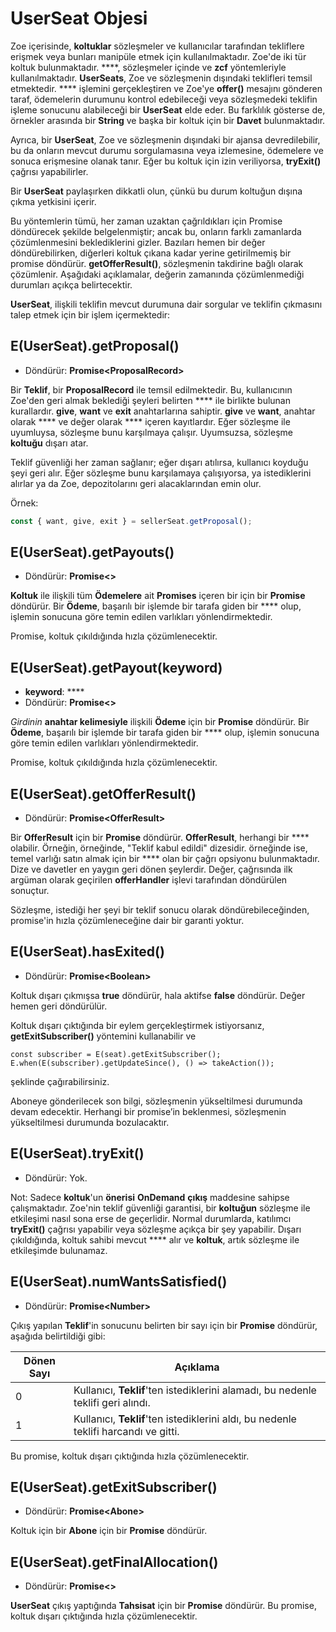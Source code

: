 # UserSeat Objesi

Zoe içerisinde, **koltuklar** sözleşmeler ve kullanıcılar tarafından tekliflere erişmek veya bunları manipüle etmek için kullanılmaktadır. Zoe'de iki tür koltuk bulunmaktadır. ****, sözleşmeler içinde ve **zcf** yöntemleriyle kullanılmaktadır. **UserSeats**, Zoe ve sözleşmenin dışındaki teklifleri temsil etmektedir. **** işlemini gerçekleştiren ve Zoe'ye **offer()** mesajını gönderen taraf, ödemelerin durumunu kontrol edebileceği veya sözleşmedeki teklifin işleme sonucunu alabileceği bir **UserSeat** elde eder. Bu farklılık gösterse de, örnekler arasında bir **String** ve başka bir koltuk için bir **Davet** bulunmaktadır.

Ayrıca, bir **UserSeat**, Zoe ve sözleşmenin dışındaki bir ajansa devredilebilir, bu da onların mevcut durumu sorgulamasına veya izlemesine, ödemelere ve sonuca erişmesine olanak tanır. Eğer bu koltuk için izin veriliyorsa, **tryExit()** çağrısı yapabilirler.

Bir **UserSeat** paylaşırken dikkatli olun, çünkü bu durum koltuğun dışına çıkma yetkisini içerir.

Bu yöntemlerin tümü, her zaman uzaktan çağrıldıkları için Promise döndürecek şekilde belgelenmiştir; ancak bu, onların farklı zamanlarda çözümlenmesini beklediklerini gizler. Bazıları hemen bir değer döndürebilirken, diğerleri koltuk çıkana kadar yerine getirilmemiş bir promise döndürür. **getOfferResult()**, sözleşmenin takdirine bağlı olarak çözümlenir. Aşağıdaki açıklamalar, değerin zamanında çözümlenmediği durumları açıkça belirtecektir.

**UserSeat**, ilişkili teklifin mevcut durumuna dair sorgular ve teklifin çıkmasını talep etmek için bir işlem içermektedir:

## E(UserSeat).getProposal()

- Döndürür: **Promise&lt;ProposalRecord>**

Bir **Teklif**, bir **ProposalRecord** ile temsil edilmektedir. Bu, kullanıcının Zoe'den geri almak beklediği şeyleri belirten **** ile birlikte bulunan kurallardır. **give**, **want** ve **exit** anahtarlarına sahiptir. **give** ve **want**, anahtar olarak **** ve değer olarak **** içeren kayıtlardır. Eğer sözleşme ile uyumluysa, sözleşme bunu karşılmaya çalışır. Uyumsuzsa, sözleşme **koltuğu** dışarı atar.

Teklif güvenliği her zaman sağlanır; eğer dışarı atılırsa, kullanıcı koyduğu şeyi geri alır. Eğer sözleşme bunu karşılamaya çalışıyorsa, ya istediklerini alırlar ya da Zoe, depozitolarını geri alacaklarından emin olur.

Örnek:

```js
const { want, give, exit } = sellerSeat.getProposal();
```

## E(UserSeat).getPayouts()

- Döndürür: **Promise&lt;>**

**Koltuk** ile ilişkili tüm **Ödemelere** ait **Promises** içeren bir  için bir **Promise** döndürür. Bir **Ödeme**, başarılı bir işlemde bir tarafa giden bir **** olup, işlemin sonucuna göre temin edilen varlıkları yönlendirmektedir.

Promise, koltuk çıkıldığında hızla çözümlenecektir.

## E(UserSeat).getPayout(keyword)

- **keyword**: ****
- Döndürür: **Promise&lt;>**

_Girdinin_ **anahtar kelimesiyle** ilişkili **Ödeme** için bir **Promise** döndürür. Bir **Ödeme**, başarılı bir işlemde bir tarafa giden bir **** olup, işlemin sonucuna göre temin edilen varlıkları yönlendirmektedir.

Promise, koltuk çıkıldığında hızla çözümlenecektir.

## E(UserSeat).getOfferResult()

- Döndürür: **Promise&lt;OfferResult>**

Bir **OfferResult** için bir **Promise** döndürür. **OfferResult**, herhangi bir **** olabilir. Örneğin,  örneğinde, "Teklif kabul edildi" dizesidir.  örneğinde ise, temel varlığı satın almak için bir **** olan bir çağrı opsiyonu bulunmaktadır. Dize ve davetler en yaygın geri dönen şeylerdir. Değer,  çağrısında ilk argüman olarak geçirilen **offerHandler** işlevi tarafından döndürülen sonuçtur.

Sözleşme, istediği her şeyi bir teklif sonucu olarak döndürebileceğinden, promise'in hızla çözümleneceğine dair bir garanti yoktur.

## E(UserSeat).hasExited()

- Döndürür: **Promise&lt;Boolean>**

Koltuk dışarı çıkmışsa **true** döndürür, hala aktifse **false** döndürür. Değer hemen geri döndürülür.

Koltuk dışarı çıktığında bir eylem gerçekleştirmek istiyorsanız, **getExitSubscriber()** yöntemini kullanabilir ve

```
const subscriber = E(seat).getExitSubscriber();
E.when(E(subscriber).getUpdateSince(), () => takeAction());
```

şeklinde çağırabilirsiniz.

Aboneye gönderilecek son bilgi, sözleşmenin yükseltilmesi durumunda devam edecektir. Herhangi bir promise’in beklenmesi, sözleşmenin yükseltilmesi durumunda bozulacaktır.

## E(UserSeat).tryExit()

- Döndürür: Yok.

Not: Sadece **koltuk**'un **önerisi** **OnDemand** **çıkış** maddesine sahipse çalışmaktadır. Zoe'nin teklif güvenliği garantisi, bir **koltuğun** sözleşme ile etkileşimi nasıl sona erse de geçerlidir. Normal durumlarda, katılımcı **tryExit()** çağrısı yapabilir veya sözleşme açıkça bir şey yapabilir. Dışarı çıkıldığında, koltuk sahibi mevcut **** alır ve **koltuk**, artık sözleşme ile etkileşimde bulunamaz.

## E(UserSeat).numWantsSatisfied()

- Döndürür: **Promise&lt;Number>**

Çıkış yapılan **Teklif**'in sonucunu belirten bir sayı için bir **Promise** döndürür, aşağıda belirtildiği gibi:

| Dönen Sayı | Açıklama                                                                                  |
|------------|-------------------------------------------------------------------------------------------|
| 0          | Kullanıcı, **Teklif**'ten istediklerini alamadı, bu nedenle teklifi geri alındı.        |
| 1          | Kullanıcı, **Teklif**'ten istediklerini aldı, bu nedenle teklifi harcandı ve gitti.    |

Bu promise, koltuk dışarı çıktığında hızla çözümlenecektir.

## E(UserSeat).getExitSubscriber()

- Döndürür: **Promise&lt;Abone>**

Koltuk için bir **Abone** için bir **Promise** döndürür.

## E(UserSeat).getFinalAllocation()

- Döndürür: **Promise&lt;>**

**UserSeat** çıkış yaptığında **Tahsisat** için bir **Promise** döndürür. Bu promise, koltuk dışarı çıktığında hızla çözümlenecektir.